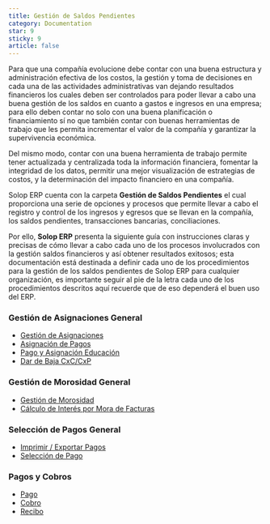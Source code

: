 ```yaml
---
title: Gestión de Saldos Pendientes
category: Documentation
star: 9
sticky: 9
article: false
---
```


Para que una compañía evolucione debe contar con una buena estructura y administración efectiva de los costos, la gestión y toma de decisiones en cada una de las actividades administrativas van dejando resultados financieros los cuales deben ser controlados para poder llevar a cabo una buena gestión de los saldos en cuanto a gastos e ingresos en una empresa; para ello deben contar no solo con una buena planificación o financiamiento sí no que también contar con buenas herramientas de trabajo que les permita incrementar el valor de la compañía y garantizar la supervivencia económica.

Del mismo modo, contar con una buena herramienta de trabajo permite tener actualizada y centralizada toda la información financiera, fomentar la integridad de los datos, permitir una mejor visualización de estrategias de costos, y la determinación del impacto financiero en una compañía.

Solop ERP cuenta con la carpeta **Gestión de Saldos Pendientes** el cual proporciona una serie de opciones y procesos que permite llevar a cabo el registro y control de los ingresos y egresos que se llevan en la compañía, los saldos pendientes, transacciones bancarias, conciliaciones.

Por ello, **Solop ERP** presenta la siguiente guía con instrucciones claras y precisas de cómo llevar a cabo cada uno de los procesos involucrados con la gestión saldos financieros y así obtener resultados exitosos; esta documentación está destinada a definir cada uno de los procedimientos para la gestión de los saldos pendientes de Solop ERP para cualquier organización, es importante seguir al pie de la letra cada uno de los procedimientos descritos aquí recuerde que de eso dependerá el buen uso del ERP.

### Gestión de Asignaciones General

- [Gestión de Asignaciones](assignment-management-general/assignment-management)
- [Asignación de Pagos](assignment-management-general/assignment)
- [Pago y Asignación Educación](assignment-management-general/payment-and-assignment-education)
- [Dar de Baja CxC/CxP](assignment-management-general/unsubscribe-account-receivable)

### Gestión de Morosidad General

- [Gestión de Morosidad](default-management-general/default-management)
- [Cálculo de Interés por Mora de Facturas](default-management-general/late-payment-interest-calculation)

### Selección de Pagos General

- [Imprimir / Exportar Pagos](payment-selection-general/print)
- [Selección de Pago](payment-selection-general/selection)

### Pagos y Cobros

- [Pago](payments-and-receipts/pay)
- [Cobro](payments-and-receipts/payment)
- [Recibo](payments-and-receipts/receipt)